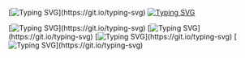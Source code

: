 [![Typing SVG](https://readme-typing-svg.demolab.com?font=Fira+Code&weight=900&size=22&duration=10000&pause=1300&color=461D67&background=38BFA20F&multiline=true&repeat=false&random=false&width=700&height=40&lines=%F0%9F%90%88%E2%80%8D%E2%AC%9B+HI+THERE%2C+I'M+YELENA!)](https://git.io/typing-svg)
[![Typing SVG](https://readme-typing-svg.demolab.com?font=Fira+Code&weight=900&duration=10000&pause=1300&color=461D67&background=38BFA20F&multiline=true&repeat=false&random=false&width=700&lines=Data+analyst+%F0%9F%92%BB)](https://git.io/typing-svg)

[![Typing SVG](https://readme-typing-svg.demolab.com?font=Fira+Code&weight=900&size=16&duration=10000&pause=1300&color=461D67&background=38BFA20F&multiline=true&repeat=false&random=false&width=700&height=35&lines=My+%F0%9F%8E%AF+is++turning+complex+analyses+into+crystal-clear+insights.)](https://git.io/typing-svg)
[![Typing SVG](https://readme-typing-svg.demolab.com?font=Fira+Code&weight=900&size=16&duration=10000&pause=1300&color=461D67&background=38BFA20F&multiline=true&repeat=false&random=false&width=700&height=35&lines=Passionate+about+creating+informative+and+visually+appealing+data%F0%9F%93%88.)](https://git.io/typing-svg)
[![Typing SVG](https://readme-typing-svg.demolab.com?font=Fira+Code&weight=900&size=16&duration=10000&pause=1300&color=461D67&background=38BFA20F&multiline=true&repeat=false&random=false&width=700&height=35&lines=%F0%9F%A7%B0%3A+Python%2C+SQL%2C+Tableau+and+always+eager+to+explore+new+tools.)](https://git.io/typing-svg)
[![Typing SVG](https://readme-typing-svg.demolab.com?font=Fira+Code&weight=900&size=16&duration=10000&pause=1300&color=461D67&background=38BFA20F&multiline=true&repeat=false&random=false&width=700&height=40&lines=%F0%9F%94%8EIn+the+process+of+seeking+a+new+career+opportunity.)](https://git.io/typing-svg)





<!--
**BlackCat213/BlackCat213** is a ✨ _special_ ✨ repository because its `README.md` (this file) appears on your GitHub profile.

Here are some ideas to get you started:

- 🔭 I’m currently working on ...
- 🌱 I’m currently learning ...
- 👯 I’m looking to collaborate on ...
- 🤔 I’m looking for help with ...
- 💬 Ask me about ...
- 📫 How to reach me: ...
- 😄 Pronouns: ...
- ⚡ Fun fact: ...
-->
